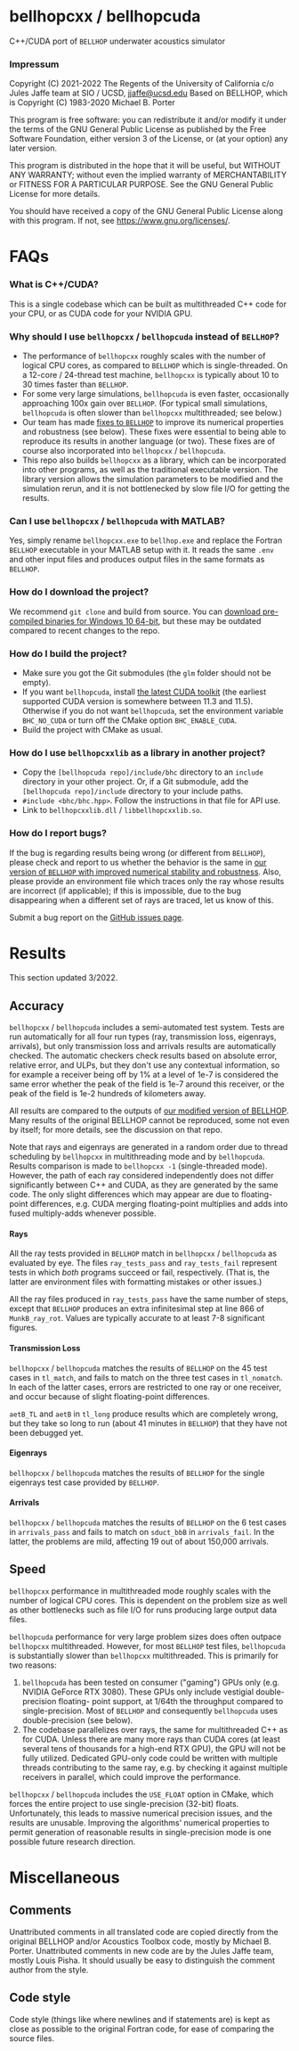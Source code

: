 # bellhopcxx / bellhopcuda
C++/CUDA port of `BELLHOP` underwater acoustics simulator

### Impressum

Copyright (C) 2021-2022 The Regents of the University of California
c/o Jules Jaffe team at SIO / UCSD, jjaffe@ucsd.edu
Based on BELLHOP, which is Copyright (C) 1983-2020 Michael B. Porter

This program is free software: you can redistribute it and/or modify it under
the terms of the GNU General Public License as published by the Free Software
Foundation, either version 3 of the License, or (at your option) any later
version.

This program is distributed in the hope that it will be useful, but WITHOUT ANY
WARRANTY; without even the implied warranty of MERCHANTABILITY or FITNESS FOR A
PARTICULAR PURPOSE. See the GNU General Public License for more details.

You should have received a copy of the GNU General Public License along with
this program. If not, see <https://www.gnu.org/licenses/>.

# FAQs

### What is C++/CUDA?

This is a single codebase which can be built as multithreaded C++ code for your
CPU, or as CUDA code for your NVIDIA GPU.

### Why should I use `bellhopcxx` / `bellhopcuda` instead of `BELLHOP`?

- The performance of `bellhopcxx` roughly scales with the number of logical CPU
cores, as compared to `BELLHOP` which is single-threaded. On a 12-core /
24-thread test machine, `bellhopcxx` is typically about 10 to 30 times faster
than `BELLHOP`.
- For some very large simulations, `bellhopcuda` is even faster, occasionally 
approaching 100x gain over `BELLHOP`. (For typical small simulations,
`bellhopcuda` is often slower than `bellhopcxx` multithreaded; see below.)
- Our team has made [fixes to `BELLHOP`](https://github.com/A-New-BellHope/bellhop)
to improve its numerical properties and robustness (see below). These fixes were
essential to being able to reproduce its results in another language (or two).
These fixes are of course also incorporated into `bellhopcxx` / `bellhopcuda`.
- This repo also builds `bellhopcxx` as a library, which can be incorporated
into other programs, as well as the traditional executable version. The library
version allows the simulation parameters to be modified and the simulation
rerun, and it is not bottlenecked by slow file I/O for getting the results.

### Can I use `bellhopcxx` / `bellhopcuda` with MATLAB?

Yes, simply rename `bellhopcxx.exe` to `bellhop.exe` and replace the Fortran
`BELLHOP` executable in your MATLAB setup with it. It reads the same `.env` and
other input files and produces output files in the same formats as `BELLHOP`.

### How do I download the project?

We recommend `git clone` and build from source. You can [download pre-compiled
binaries for Windows 10 64-bit](https://github.com/A-New-BellHope/bellhopcuda/releases),
but these may be outdated compared to recent changes to the repo.

### How do I build the project?

- Make sure you got the Git submodules (the `glm` folder should not be empty).
- If you want `bellhopcuda`, install [the latest CUDA toolkit](https://developer.nvidia.com/cuda-downloads)
(the earliest supported CUDA version is somewhere between 11.3 and 11.5).
Otherwise if you do not want `bellhopcuda`, set the environment variable
`BHC_NO_CUDA` or turn off the CMake option `BHC_ENABLE_CUDA`. 
- Build the project with CMake as usual.

### How do I use `bellhopcxxlib` as a library in another project?

- Copy the `[bellhopcuda repo]/include/bhc` directory to an `include` directory
in your other project. Or, if a Git submodule, add the `[bellhopcuda repo]/include`
directory to your include paths.
- `#include <bhc/bhc.hpp>`. Follow the instructions in that file for API use.
- Link to `bellhopcxxlib.dll` / `libbellhopcxxlib.so`.

### How do I report bugs?

If the bug is regarding results being wrong (or different from `BELLHOP`),
please check and report to us whether the behavior is the same in [our version
of `BELLHOP` with improved numerical stability and robustness](https://github.com/A-New-BellHope/bellhop).
Also, please provide an environment file which traces only the ray whose results
are incorrect (if applicable); if this is impossible, due to the bug
disappearing when a different set of rays are traced, let us know of this.

Submit a bug report on the [GitHub issues page](https://github.com/A-New-BellHope/bellhopcuda/issues).

# Results

This section updated 3/2022.

## Accuracy

`bellhopcxx` / `bellhopcuda` includes a semi-automated test system. Tests are
run automatically for all four run types (ray, transmission loss, eigenrays,
arrivals), but only transmission loss and arrivals results are automatically
checked. The automatic checkers check results based on absolute error, relative
error, and ULPs, but they don't use any contextual information, so for example
a receiver being off by 1\% at a level of 1e-7 is considered the same error
whether the peak of the field is 1e-7 around this receiver, or the peak of the
field is 1e-2 hundreds of kilometers away.

All results are compared to the outputs of [our modified version of BELLHOP](https://github.com/A-New-BellHope/bellhop).
Many results of the original BELLHOP cannot be reproduced, some not even by
itself; for more details, see the discussion on that repo.

Note that rays and eigenrays are generated in a random order due to thread
scheduling by `bellhopcxx` in multithreading mode and by `bellhopcuda`. Results
comparison is made to `bellhopcxx -1` (single-threaded mode). However, the
path of each ray considered independently does not differ significantly between
C++ and CUDA, as they are generated by the same code. The only slight
differences which may appear are due to floating-point differences, e.g. CUDA
merging floating-point multiplies and adds into fused multiply-adds whenever
possible.

#### Rays

All the ray tests provided in `BELLHOP` match in `bellhopcxx` / `bellhopcuda` as
evaluated by eye.  The files `ray_tests_pass` and `ray_tests_fail` represent
tests in which *both* programs succeed or fail, respectively. (That is, the
latter are environment files with formatting mistakes or other issues.)

All the ray files produced in `ray_tests_pass` have the same number of steps,
except that `BELLHOP` produces an extra infinitesimal step at line 866 of
`MunkB_ray_rot`. Values are typically accurate to at least 7-8 significant
figures.

#### Transmission Loss

`bellhopcxx` / `bellhopcuda` matches the results of `BELLHOP` on the 45 test
cases in `tl_match`, and fails to match on the three test cases in `tl_nomatch`.
In each of the latter cases, errors are restricted to one ray or one receiver,
and occur because of slight floating-point differences.

`aetB_TL` and `aetB` in `tl_long` produce results which are completely wrong,
but they take so long to run (about 41 minutes in `BELLHOP`) that they have not
been debugged yet.

#### Eigenrays

`bellhopcxx` / `bellhopcuda` matches the results of `BELLHOP` for the single
eigenrays test case provided by `BELLHOP`.

#### Arrivals

`bellhopcxx` / `bellhopcuda` matches the results of `BELLHOP` on the 6 test
cases in `arrivals_pass` and fails to match on `sduct_bbB` in `arrivals_fail`.
In the latter, the problems are mild, affecting 19 out of about 150,000
arrivals.

## Speed

`bellhopcxx` performance in multithreaded mode roughly scales with the number of
logical CPU cores. This is dependent on the problem size as well as other
bottlenecks such as file I/O for runs producing large output data files.

`bellhopcuda` performance for very large problem sizes does often outpace
`bellhopcxx` multithreaded. However, for most `BELLHOP` test files,
`bellhopcuda` is substantially slower than `bellhopcxx` multithreaded. This is
primarily for two reasons:
1. `bellhopcuda` has been tested on consumer ("gaming") GPUs only (e.g. NVIDIA
GeForce RTX 3080). These GPUs only include vestigial double-precision floating-
point support, at 1/64th the throughput compared to single-precision. Most of
`BELLHOP` and consequently `bellhopcuda` uses double-precision (see below).
2. The codebase parallelizes over rays, the same for multithreaded C++ as for
CUDA. Unless there are many more rays than CUDA cores (at least several tens of
thousands for a high-end RTX GPU), the GPU will not be fully utilized.
Dedicated GPU-only code could be written with multiple threads contributing to
the same ray, e.g. by checking it against multiple receivers in parallel, which
could improve the performance.

`bellhopcxx` / `bellhopcuda` includes the `USE_FLOAT` option in CMake, which
forces the entire project to use single-precision (32-bit) floats.
Unfortunately, this leads to massive numerical precision issues, and the results
are unusable. Improving the algorithms' numerical properties to permit
generation of reasonable results in single-precision mode is one possible future
research direction.

# Miscellaneous

## Comments
Unattributed comments in all translated code are copied directly from the original
BELLHOP and/or Acoustics Toolbox code, mostly by Michael B. Porter. Unattributed
comments in new code are by the Jules Jaffe team, mostly Louis Pisha. It should
usually be easy to distinguish the comment author from the style.

## Code style
Code style (things like where newlines and if statements are) is kept as close
as possible to the original Fortran code, for ease of comparing the source files.
